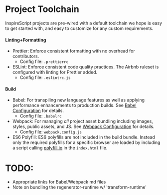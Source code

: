 # Project Toolchain
InspireScript projects are pre-wired with a default toolchain we hope is easy to get
started with, and easy to customize for any custom requirements.

#### Linting+Formatting
- Prettier: Enforce consistent formatting with no overhead for contributors.
  - Config file: `.prettierrc`
- ESLint:  Enforce consistent code quality practices. The Airbnb ruleset is
  configured with linting for Prettier added.
  - Config file: `.eslintrc.js`

#### Build
- Babel: For transpiling new language features as well as applying performance
  enhancements to production builds. See [Babel Configuration][] for details.
  - Config file: `.babelrc`
- Webpack: For managing _all_ project asset bundling including images, styles,
  public assets, and JS. See [Webpack Configuration][] for details.
  - Config file: `webpack.config.js`
- ES6 Polyfill: ES6 polyfills are not included in the build bundle. Instead only the
  required polyfills for a specific browser are loaded by including a script calling
  [polyfill.io](polyfill.io) in the `index.html` file.


<!-- Links -->
[Webpack Configuration]: /guides/tools/Webpack.md
[Babel Configuration]: /guides/tools/Babel.md



# TODO:
- Appropriate links for Babel/Webpack md files
- Note on bundling the regenerator-runtime w/ 'transform-runtime'



